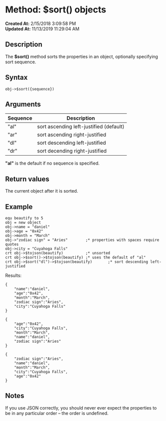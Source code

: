 # Method: $sort() objects

**Created At:** 2/15/2018 3:09:58 PM  
**Updated At:** 11/13/2019 11:29:04 AM  


## Description

The **$sort()** method sorts the properties in an object, optionally specifying sort sequence.



## Syntax

```
obj->$sort({sequence}) 
```



## Arguments




| Sequence<br> | Description<br> |
| --- | --- |
| "al"<br> | sort ascending left-justified (default)<br> |
| "ar"<br> | sort ascending right-justified<br> |
| "dl"<br> | sort descending left-justified<br> |
| "dr"<br> | sort decending right-justified<br> |


**"al"** is the default if no sequence is specified.



## Return values

The current object after it is sorted.



## Example



```
equ beautify to 5
obj = new object
obj->name = "daniel"
obj->age = "0x42"
obj->month = "March"
obj->"zodiac sign" = "Aries"        ;* properties with spaces require quotes
obj->city = "Cuyahoga Falls"
crt obj->$tojson(beautify)          ;* unsorted
crt obj->$sort()->$tojson(beautify) ;* uses the default of "al"
crt obj->$sort("dl")->$tojson(beautify)       ;* sort descending left-justified
```



Results:

```
{
    "name":"daniel",
    "age":"0x42",
    "month":"March",
    "zodiac sign":"Aries",
    "city":"Cuyahoga Falls"
}

{
    "age":"0x42",
    "city":"Cuyahoga Falls",
    "month":"March",
    "name":"daniel",
    "zodiac sign":"Aries"
}

{
    "zodiac sign":"Aries",
    "name":"daniel",
    "month":"March",
    "city":"Cuyahoga Falls",
    "age":"0x42"
}
```



## Notes

If you use JSON correctly, you should never ever expect the properties to be in any particular order – the order is undefined.
